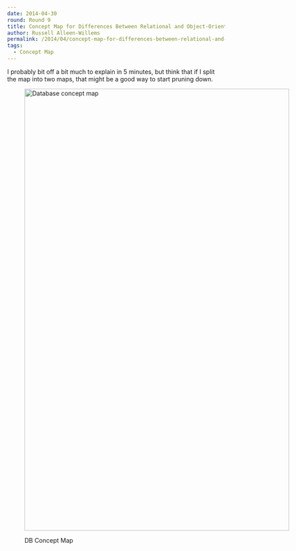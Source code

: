 ```yaml
---
date: 2014-04-30
round: Round 9
title: Concept Map for Differences Between Relational and Object-Oriented Databases
author: Russell Alleen-Willems
permalink: /2014/04/concept-map-for-differences-between-relational-and-object-oriented-databases/
tags:
  - Concept Map
---
```

I probably bit off a bit much to explain in 5 minutes, but think that if I split the map into two maps, that might be a good way to start pruning down.<figure id="attachment_6850" style="width: 612px;" class="wp-caption alignnone">

[<img class="size-large wp-image-6850" alt="Database concept map" src="http://files.software-carpentry.org/training-course/2014/04/IMAG0712-612x1024.jpg" width="612" height="1024" />][1]<figcaption class="wp-caption-text">DB Concept Map</figcaption></figure> 
&nbsp;

 [1]: http://files.software-carpentry.org/training-course/2014/04/IMAG0712.jpg
